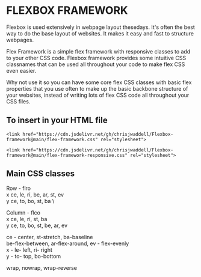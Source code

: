 # FLEXBOX FRAMEWORK

Flexbox is used extensively in webpage layout thesedays. It's often the best way to do the base layout of websites. It makes it easy and fast to structure webpages.

Flex Framework is a simple flex framework with responsive classes to add to your other CSS code. Flexbox framework provides some intuitive CSS classnames that can be used all throughout your code to make flex CSS even easier.

Why not use it so you can have some core flex CSS classes with basic flex properties that you use often to make up the basic backbone structure of your websites, instead of writing lots of flex CSS code all throughout your CSS files.



## To insert in your HTML file

`<link href="https://cdn.jsdelivr.net/gh/chrisjwaddell/Flexbox-framework@main/flex-framework.css" rel="stylesheet">`

`<link href="https://cdn.jsdelivr.net/gh/chrisjwaddell/Flexbox-framework@main/flex-framework-responsive.css" rel="stylesheet">`




## Main CSS classes

Row - flro \
x 	ce, le, ri, be, ar, st, ev \
y 	ce, to, bo, st, ba \

Column - flco \
x 	ce, le, ri, st, ba \
y 	ce, to, bo, st, be, ar, ev

ce - center, st-stretch, ba-baseline \
be-flex-between, ar-flex-around, ev - flex-evenly \
x - le- left, ri- right \
y - to- top, bo-bottom

wrap, nowrap, wrap-reverse



